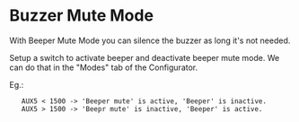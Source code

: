 # Buzzer Mute Mode

With Beeper Mute Mode you can silence the buzzer as long it's not needed.

Setup a switch to activate beeper and deactivate beeper mute mode. We can do that in the "Modes" tab of the Configurator.

Eg.:
```
   AUX5 < 1500 -> 'Beeper mute' is active, 'Beeper' is inactive.
   AUX5 > 1500 -> 'Beepr mute' is inactive, 'Beeper' is active.
```
